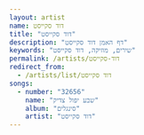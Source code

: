 ```yaml
---
layout: artist
name: דוד סקייסט
title: "דוד סקייסט"
description: "דף האמן דוד סקייסט"
keywords: "שירים, מוזיקה, דוד סקייסט"
permalink: /artists/דוד-סקייסט
redirect_from:
  - /artists/list/דוד סקייסט
songs:
  - number: "32656"
    name: "שבע יפול צדיק"
    album: "סינגלים"
    artist: "דוד סקייסט"
---
```

